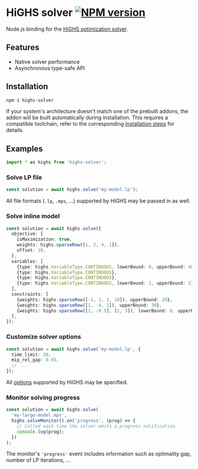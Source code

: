 # HiGHS solver [![NPM version](https://img.shields.io/npm/v/highs-solver.svg)](https://www.npmjs.com/package/highs-solver)

Node.js binding for the [HiGHS optimization solver][highs].

## Features

+ Native solver performance
+ Asynchronous type-safe API

## Installation

```sh
npm i highs-solver
```

If your system's architecture doesn't match one of the prebuilt addons, the
addon will be built automatically during installation. This requires a
compatible toolchain, refer to the corresponding [installation steps][addon] for
details.

## Examples

```typescript
import * as highs from 'highs-solver';
```

### Solve LP file

```typescript
const solution = await highs.solve('my-model.lp');
```

All file formats (`.lp`, `.mps`, ...) supported by HiGHS may be passed in as
well.

### Solve inline model

```typescript
const solution = await highs.solve({
  objective: {
    isMaximization: true,
    weights: highs.sparseRow([1, 2, 4, 1]),
    offset: 10,
  },
  variables: [
    {type: highs.VariableType.CONTINUOUS, lowerBound: 0, upperBound: 40},
    {type: highs.VariableType.CONTINUOUS},
    {type: highs.VariableType.CONTINUOUS},
    {type: highs.VariableType.CONTINUOUS, lowerBound: 2, upperBound: 3},
  ],
  constraints: [
    {weights: highs.sparseRow([-1, 1, 1, 10]), upperBound: 20},
    {weights: highs.sparseRow([1, -4, 1]), upperBound: 30},
    {weights: highs.sparseRow([1, -0.5], [1, 3]), lowerBound: 0, upperBound: 0},
  ],
});
```

### Customize solver options

```typescript
const solution = await highs.solve('my-model.lp', {
  time_limit: 30,
  mip_rel_gap: 0.05,
  // ...
});
```

All [options][highs-options] supported by HiGHS may be specified.

### Monitor solving progress

```typescript
const solution = await highs.solve(
  'my-large-model.mps',
  highs.solveMonitor().on('progress', (prog) => {
    // Called each time the solver emits a progress notification.
    console.log(prog);
  })
);
```

The monitor's `'progress'` event includes information such as optimality gap,
number of LP iterations, ...

[highs]: https://github.com/ERGO-COde/HiGHS
[highs-options]: https://github.com/ERGO-Code/HiGHS/blob/master/src/lp_data/HighsOptions.h
[addon]: /packages/highs-solver-addon
